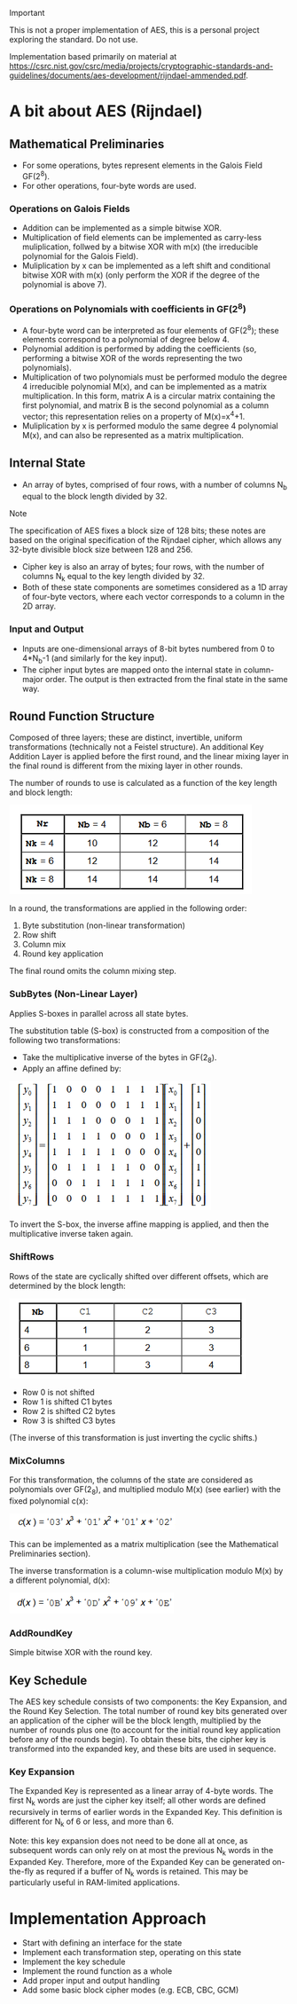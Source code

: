> [!IMPORTANT]
> This is not a proper implementation of AES, this is a personal project exploring the standard. Do not use.


Implementation based primarily on material at https://csrc.nist.gov/csrc/media/projects/cryptographic-standards-and-guidelines/documents/aes-development/rijndael-ammended.pdf.



# A bit about AES (Rijndael)

## Mathematical Preliminaries
- For some operations, bytes represent elements in the Galois Field GF(2<sup>8</sup>).
- For other operations, four-byte words are used.

### Operations on Galois Fields
- Addition can be implemented as a simple bitwise XOR.
- Multiplication of field elements can be implemented as carry-less muliplication, follwed by a bitwise XOR with m(x) (the irreducible polynomial for the Galois Field).
- Muliplication by x can be implemented as a left shift and conditional bitwise XOR with m(x) (only perform the XOR if the degree of the polynomial is above 7).

### Operations on Polynomials with coefficients in GF(2<sup>8</sup>)
- A four-byte word can be interpreted as four elements of GF(2<sup>8</sup>); these elements correspond to a polynomial of degree below 4.
- Polynomial addition is performed by adding the coefficients (so, performing a bitwise XOR of the words representing the two polynomials).
- Multiplication of two polynomials must be performed modulo the degree 4 irreducible polynomial M(x), and can be implemented as a matrix multiplication. In this form, matrix A is a circular matrix containing the first polynomial, and matrix B is the second polynomial as a column vector; this representation relies on a property of M(x)=x<sup>4</sup>+1.
- Muliplication by x is performed modulo the same degree 4 polynomial M(x), and can also be represented as a matrix multiplication.


## Internal State
- An array of bytes, comprised of four rows, with a number of columns N<sub>b</sub> equal to the block length divided by 32.

> [!NOTE]
> The specification of AES fixes a block size of 128 bits; these notes are based on the original specification of the Rijndael cipher, which allows any 32-byte divisible block size between 128 and 256.

- Cipher key is also an array of bytes; four rows, with the number of columns N<sub>k</sub> equal to the key length divided by 32.
- Both of these state components are sometimes considered as a 1D array of four-byte vectors, where each vector corresponds to a column in the 2D array.

### Input and Output
- Inputs are one-dimensional arrays of 8-bit bytes numbered from 0 to 4*N<sub>b</sub>-1 (and similarly for the key input).
- The cipher input bytes are mapped onto the internal state in column-major order. The output is then extracted from the final state in the same way.


## Round Function Structure
Composed of three layers; these are distinct, invertible, uniform transformations (technically not a Feistel structure). An additional Key Addition Layer is applied before the first round, and the linear mixing layer in the final round is different from the mixing layer in other rounds.

The number of rounds to use is calculated as a function of the key length and block length:

![Table showing the number of rounds to use for each combination of key length and block length.](readme_images/Nr_table.png)

In a round, the transformations are applied in the following order:
1. Byte substitution (non-linear transformation)
2. Row shift
3. Column mix
4. Round key application

The final round omits the column mixing step.

### SubBytes (Non-Linear Layer)
Applies S-boxes in parallel across all state bytes.

The substitution table (S-box) is constructed from a composition of the following two transformations:
- Take the multiplicative inverse of the bytes in GF(2<sub>8</sub>).
- Apply an affine defined by:

![Matrix equation describing an affine transformation.](readme_images/bytesub_affine.png)

To invert the S-box, the inverse affine mapping is applied, and then the multiplicative inverse taken again.

### ShiftRows
Rows of the state are cyclically shifted over different offsets, which are determined by the block length:

![alt text](readme_images/shiftrow_shifts.png)
- Row 0 is not shifted
- Row 1 is shifted C1 bytes
- Row 2 is shifted C2 bytes
- Row 3 is shifted C3 bytes

(The inverse of this transformation is just inverting the cyclic shifts.)

### MixColumns
For this transformation, the columns of the state are considered as polynomials over GF(2<sub>8</sub>), and multiplied modulo M(x) (see earlier) with the fixed polynomial c(x):

![alt text](readme_images/mixcolumn_cx.png)

This can be implemented as a matrix multiplication (see the Mathematical Preliminaries section).

The inverse transformation is a column-wise multiplication modulo M(x) by a different polynomial, d(x):

![alt text](readme_images/mixcolumn_dx.png)

### AddRoundKey
Simple bitwise XOR with the round key.

## Key Schedule
The AES key schedule consists of two components: the Key Expansion, and the Round Key Selection. The total number of round key bits generated over an application of the cipher will be the block length, multiplied by the number of rounds plus one (to account for the initial round key application before any of the rounds begin). To obtain these bits, the cipher key is transformed into the expanded key, and these bits are used in sequence.

### Key Expansion
The Expanded Key is represented as a linear array of 4-byte words. The first N<sub>k</sub> words are just the cipher key itself; all other words are defined recursively in terms of earlier words in the Expanded Key. This definition is different for N<sub>k</sub> of 6 or less, and more than 6.

Note: this key expansion does not need to be done all at once, as subsequent words can only rely on at most the previous N<sub>k</sub> words in the Expanded Key. Therefore, more of the Expanded Key can be generated on-the-fly as requred if a buffer of N<sub>k</sub> words is retained. This may be particularly useful in RAM-limited applications.


# Implementation Approach
- Start with defining an interface for the state
- Implement each transformation step, operating on this state
- Implement the key schedule
- Implement the round function as a whole
- Add proper input and output handling
- Add some basic block cipher modes (e.g. ECB, CBC, GCM)
